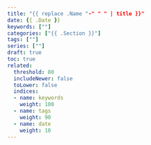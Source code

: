 ```yaml
---
title: "{{ replace .Name "-" " " | title }}"
date: {{ .Date }}
keywords: [""]
categories: ["{{ .Section }}"]
tags: [""]
series: [""]
draft: true
toc: true
related:
  threshold: 80
  includeNewer: false
  toLower: false
  indices:
  - name: keywords
    weight: 100
  - name: tags
    weight: 90
  - name: date
    weight: 10
---
```


